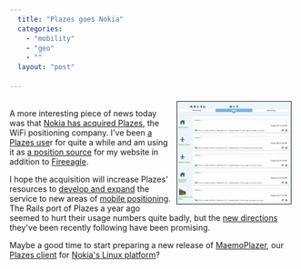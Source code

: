 ```yaml
---
  title: "Plazes goes Nokia"
  categories: 
    - "mobility"
    - "geo"
    - ""
  layout: "post"

---
```

<p>
<a href="/files/plazes-istanbul-return-trip.png"><img src="/files/plazes-istanbul-return-trip-tm.jpg" height="180" width="200" border="1" align="right" hspace="8" vspace="4" alt="Return trip from Istanbul according to Plazes" title="Return trip from Istanbul according to Plazes" /></a>
<br />A more interesting piece of news today was that <a href="http://blog.plazes.com/?p=242">Nokia has acquired Plazes</a>, the WiFi positioning company. I've been <a href="http://plazes.com/users/7006">a Plazes use</a>r for quite a while and am using it as <a href="http://bergie.iki.fi/blog/the-midgard-position/">a position source</a> for my website in addition to <a href="http://bergie.iki.fi/blog/yahoo-fire_eagle_knows_where_my_phone_moves/">Fireeagle</a>.
</p><p>
I hope the acquisition will increase Plazes' resources to <a href="http://bergie.iki.fi/blog/plazecamp/">develop and expand</a> the service to new areas of <a href="http://bergie.iki.fi/blog/iphone-geoclue_and_making_mobile_devices_location-aware/">mobile positioning</a>. The Rails port of Plazes a year ago seemed to hurt their usage numbers quite badly, but the <a href="http://blog.plazes.com/?p=230">new directions</a> they've been recently following have been promising.
</p><p>
Maybe a good time to start preparing a new release of <a href="http://maemo.org/downloads/product/OS2007/maemoplazer/">MaemoPlazer</a>, our <a href="http://bergie.iki.fi/blog/plazes_on_the_n800/">Plazes client</a> for <a href="http://maemo.org/intro/">Nokia's Linux platform</a>?
</p>